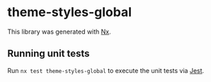 # theme-styles-global

This library was generated with [Nx](https://nx.dev).

## Running unit tests

Run `nx test theme-styles-global` to execute the unit tests via [Jest](https://jestjs.io).
